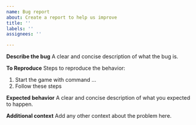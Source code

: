 ```yaml
---
name: Bug report
about: Create a report to help us improve
title: ''
labels: ''
assignees: ''

---
```


**Describe the bug**
A clear and concise description of what the bug is.

**To Reproduce**
Steps to reproduce the behavior:
1. Start the game with command ...
2. Follow these steps

**Expected behavior**
A clear and concise description of what you expected to happen.

**Additional context**
Add any other context about the problem here.
